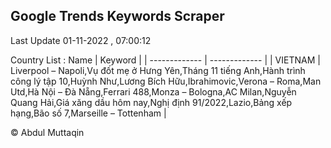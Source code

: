 

## Google Trends Keywords Scraper 
 
Last Update 01-11-2022 , 07:00:12

Country List :
 Name  | Keyword |
| ------------- | ------------- |
| VIETNAM | Liverpool – Napoli,Vụ đốt mẹ ở Hưng Yên,Tháng 11 tiếng Anh,Hành trình công lý tập 10,Huỳnh Như,Lương Bích Hữu,Ibrahimovic,Verona – Roma,Man Utd,Hà Nội – Đà Nẵng,Ferrari 488,Monza – Bologna,AC Milan,Nguyễn Quang Hải,Giá xăng dầu hôm nay,Nghị định 91/2022,Lazio,Bảng xếp hạng,Bão số 7,Marseille – Tottenham |



© Abdul Muttaqin 
